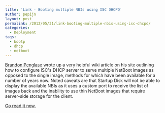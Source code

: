 ```yaml
---
title: 'Link - Booting multiple NBIs using ISC DHCPD'
author: pepijn
layout: post
permalink: /2012/05/31/link-booting-multiple-nbis-using-isc-dhcpd/
categories:
  - Deployment
tags:
  - bootp
  - dhcp
  - netboot
---
```

[Brandon Penglase](http://brandon.penglase.net/index.php?title=Main_Page) wrote up a very helpful wiki article on his site outlining how to configure ISC's DHCP server to serve multiple NetBoot images as opposed to the single image, methods for which have been available for a number of years now. Noted caveats are that Startup Disk will not be able to display the available NBIs as it uses a custom port to receive the list of images back and the inability to use thin NetBoot images that require server-side storage for the client.

[Go read it now.](http://bit.ly/JPc56D)
